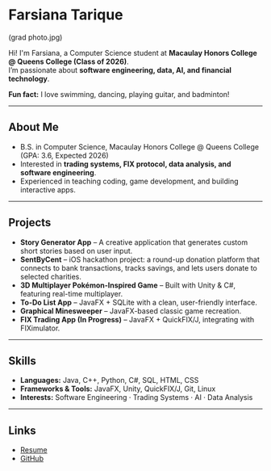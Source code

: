 # Farsiana Tarique

(grad photo.jpg)

Hi! I'm Farsiana, a Computer Science student at **Macaulay Honors College @ Queens College (Class of 2026)**.  
I’m passionate about **software engineering, data, AI, and financial technology**.  

**Fun fact:** I love swimming, dancing, playing guitar, and badminton!  

---

## About Me
- B.S. in Computer Science, Macaulay Honors College @ Queens College (GPA: 3.6, Expected 2026)  
- Interested in **trading systems, FIX protocol, data analysis, and software engineering**.  
- Experienced in teaching coding, game development, and building interactive apps.  

---

## Projects
- **Story Generator App** – A creative application that generates custom short stories based on user input.  
- **SentByCent** – iOS hackathon project: a round-up donation platform that connects to bank transactions, tracks savings, and lets users donate to selected charities.  
- **3D Multiplayer Pokémon-Inspired Game** – Built with Unity & C#, featuring real-time multiplayer.  
- **To-Do List App** – JavaFX + SQLite with a clean, user-friendly interface.  
- **Graphical Minesweeper** – JavaFX-based classic game recreation.  
- **FIX Trading App (In Progress)** – JavaFX + QuickFIX/J, integrating with FIXimulator.  

---

## Skills
- **Languages:** Java, C++, Python, C#, SQL, HTML, CSS  
- **Frameworks & Tools:** JavaFX, Unity, QuickFIX/J, Git, Linux  
- **Interests:** Software Engineering · Trading Systems · AI · Data Analysis  

---

## Links
- [Resume](https://docs.google.com/document/d/1oCkHJfe2U_B5--1k6S9QDZ4entLFpHyY/edit?usp=sharing&ouid=116983460914916306264&rtpof=true&sd=true)  
- [GitHub](https://github.com/TARIQUEF)  

